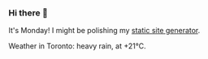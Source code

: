 ### Hi there :wave:

It's Monday! I might be polishing my [static site generator](https://github.com/bewuethr/pandoc-bash-blog).

Weather in Toronto: heavy rain, at +21°C.
